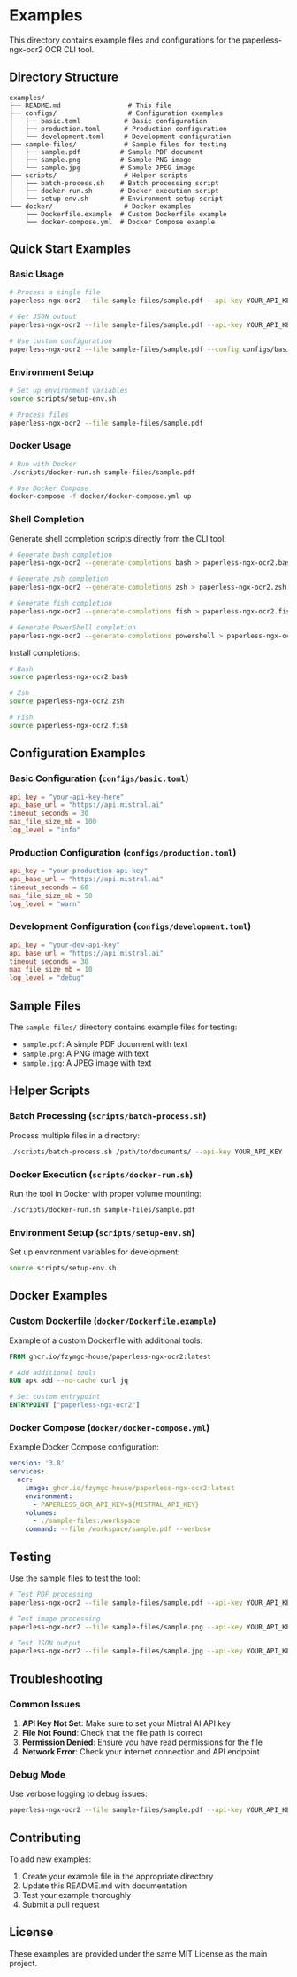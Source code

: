 # Examples

This directory contains example files and configurations for the paperless-ngx-ocr2 OCR CLI tool.

## Directory Structure

```
examples/
├── README.md                 # This file
├── configs/                  # Configuration examples
│   ├── basic.toml           # Basic configuration
│   ├── production.toml      # Production configuration
│   └── development.toml     # Development configuration
├── sample-files/            # Sample files for testing
│   ├── sample.pdf          # Sample PDF document
│   ├── sample.png          # Sample PNG image
│   └── sample.jpg          # Sample JPEG image
├── scripts/                 # Helper scripts
│   ├── batch-process.sh    # Batch processing script
│   ├── docker-run.sh       # Docker execution script
│   └── setup-env.sh        # Environment setup script
└── docker/                  # Docker examples
    ├── Dockerfile.example  # Custom Dockerfile example
    └── docker-compose.yml  # Docker Compose example
```

## Quick Start Examples

### Basic Usage

```bash
# Process a single file
paperless-ngx-ocr2 --file sample-files/sample.pdf --api-key YOUR_API_KEY

# Get JSON output
paperless-ngx-ocr2 --file sample-files/sample.pdf --api-key YOUR_API_KEY --json

# Use custom configuration
paperless-ngx-ocr2 --file sample-files/sample.pdf --config configs/basic.toml
```

### Environment Setup

```bash
# Set up environment variables
source scripts/setup-env.sh

# Process files
paperless-ngx-ocr2 --file sample-files/sample.pdf
```

### Docker Usage

```bash
# Run with Docker
./scripts/docker-run.sh sample-files/sample.pdf

# Use Docker Compose
docker-compose -f docker/docker-compose.yml up
```

### Shell Completion

Generate shell completion scripts directly from the CLI tool:

```bash
# Generate bash completion
paperless-ngx-ocr2 --generate-completions bash > paperless-ngx-ocr2.bash

# Generate zsh completion
paperless-ngx-ocr2 --generate-completions zsh > paperless-ngx-ocr2.zsh

# Generate fish completion
paperless-ngx-ocr2 --generate-completions fish > paperless-ngx-ocr2.fish

# Generate PowerShell completion
paperless-ngx-ocr2 --generate-completions powershell > paperless-ngx-ocr2.ps1
```

Install completions:

```bash
# Bash
source paperless-ngx-ocr2.bash

# Zsh
source paperless-ngx-ocr2.zsh

# Fish
source paperless-ngx-ocr2.fish
```

## Configuration Examples

### Basic Configuration (`configs/basic.toml`)

```toml
api_key = "your-api-key-here"
api_base_url = "https://api.mistral.ai"
timeout_seconds = 30
max_file_size_mb = 100
log_level = "info"
```

### Production Configuration (`configs/production.toml`)

```toml
api_key = "your-production-api-key"
api_base_url = "https://api.mistral.ai"
timeout_seconds = 60
max_file_size_mb = 50
log_level = "warn"
```

### Development Configuration (`configs/development.toml`)

```toml
api_key = "your-dev-api-key"
api_base_url = "https://api.mistral.ai"
timeout_seconds = 30
max_file_size_mb = 10
log_level = "debug"
```

## Sample Files

The `sample-files/` directory contains example files for testing:

- `sample.pdf`: A simple PDF document with text
- `sample.png`: A PNG image with text
- `sample.jpg`: A JPEG image with text

## Helper Scripts

### Batch Processing (`scripts/batch-process.sh`)

Process multiple files in a directory:

```bash
./scripts/batch-process.sh /path/to/documents/ --api-key YOUR_API_KEY
```

### Docker Execution (`scripts/docker-run.sh`)

Run the tool in Docker with proper volume mounting:

```bash
./scripts/docker-run.sh sample-files/sample.pdf
```

### Environment Setup (`scripts/setup-env.sh`)

Set up environment variables for development:

```bash
source scripts/setup-env.sh
```

## Docker Examples

### Custom Dockerfile (`docker/Dockerfile.example`)

Example of a custom Dockerfile with additional tools:

```dockerfile
FROM ghcr.io/fzymgc-house/paperless-ngx-ocr2:latest

# Add additional tools
RUN apk add --no-cache curl jq

# Set custom entrypoint
ENTRYPOINT ["paperless-ngx-ocr2"]
```

### Docker Compose (`docker/docker-compose.yml`)

Example Docker Compose configuration:

```yaml
version: '3.8'
services:
  ocr:
    image: ghcr.io/fzymgc-house/paperless-ngx-ocr2:latest
    environment:
      - PAPERLESS_OCR_API_KEY=${MISTRAL_API_KEY}
    volumes:
      - ./sample-files:/workspace
    command: --file /workspace/sample.pdf --verbose
```

## Testing

Use the sample files to test the tool:

```bash
# Test PDF processing
paperless-ngx-ocr2 --file sample-files/sample.pdf --api-key YOUR_API_KEY

# Test image processing
paperless-ngx-ocr2 --file sample-files/sample.png --api-key YOUR_API_KEY

# Test JSON output
paperless-ngx-ocr2 --file sample-files/sample.jpg --api-key YOUR_API_KEY --json
```

## Troubleshooting

### Common Issues

1. **API Key Not Set**: Make sure to set your Mistral AI API key
2. **File Not Found**: Check that the file path is correct
3. **Permission Denied**: Ensure you have read permissions for the file
4. **Network Error**: Check your internet connection and API endpoint

### Debug Mode

Use verbose logging to debug issues:

```bash
paperless-ngx-ocr2 --file sample-files/sample.pdf --api-key YOUR_API_KEY --verbose
```

## Contributing

To add new examples:

1. Create your example file in the appropriate directory
2. Update this README.md with documentation
3. Test your example thoroughly
4. Submit a pull request

## License

These examples are provided under the same MIT License as the main project.
